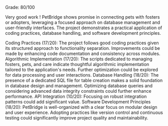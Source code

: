 Grade: 80/100

Very good work ! PetBridge shows promise in connecting pets with fosters or adopters, leveraging a focused approach on database management and user-friendly interfaces. The project demonstrates a practical application of coding practices, database handling, and software development principles.

Coding Practices (17/20): The project follows good coding practices given its structured approach to functionality separation. Improvements could be made by enhancing code documentation and consistency across modules.
Algorithmic Implementation (17/20): The scripts dedicated to managing fosters, pets, and care indicate thoughtful algorithmic implementation tailored to the application's needs. Further optimization could be explored for data processing and user interactions.
Database Handling (18/20): The presence of a dedicated SQL file for table creation makes a solid foundation in database design and management. Optimizing database queries and considering advanced data integrity constraints could further enhance performance.
API Integration (10/20): Focusing on robust integration patterns could add significant value.
Software Development Principles (18/20): PetBridge is well-organized with a clear focus on modular design and user experience. Adopting practices like version control and continuous testing could significantly improve project quality and maintainability.

